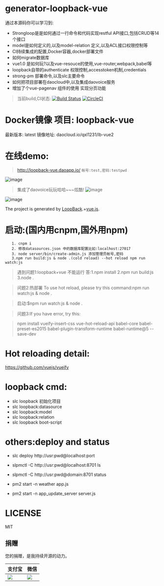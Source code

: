 # generator-loopback-vue 
通过本源码你可以学习到:
- Strongloop是是如何通过一行命令和代码实现restful API接口,包括CRUD等14个接口
- model是如何定义的,以及model-relation 定义,以及ACL接口权限控制等
- CI持续集成的配置,Docker容器,docker部署文件
- 如何migrate数据库
- vue1.0 是如何玩?以及vue-resouce的使用,vue-router,webpack,babel等
- loopback自带的authenticate 权限控制,accesstoken机制,credentials
- strong-pm 部署命令,以及slc主要命令
- 如何把项目部署在daocloud中,以及集成daovoice服务
- 增加了个vue-pagenav 组件的使用 实现分页功能


>当前build,CI状态:
[![Build Status](https://travis-ci.org/qxl1231/generator-loopback-vue.svg?branch=master)](https://travis-ci.org/qxl1231/generator-loopback-vue)
[![CircleCI](https://circleci.com/gh/qxl1231/generator-loopback-vue.svg?style=svg)](https://circleci.com/gh/qxl1231/generator-loopback-vue)

# Docker镜像 项目: loopback-vue
最新版本: latest
镜像地址: daocloud.io/qxl1231/lb-vue2
# 在线demo:
> http://loopback-vue.daoapp.io/
`帐号:test,密码:testpwd`

![image](https://cloud.githubusercontent.com/assets/8305742/17387903/810c8b16-5a2a-11e6-862a-9306067bfc34.png)
> 集成了daovoice玩玩哈哈~~~炫酷!
![image](./daovoice.png)

![image](https://cloud.githubusercontent.com/assets/8305742/17387949/dce5d7d0-5a2a-11e6-9e1d-5fe93b2924b2.png)

The project is generated by [LoopBack](http://loopback.io).+[vue.js](http://vuejs.org).

# 启动:(国内用cnpm,国外用npm)
       1. cnpm i   
       2. 修改datasources.json 中的数据库配置比如:localhost:27017
       3. node server/bin/create-admin.js 添加管理员帐号,密码
       3.npm run build:js & node .(cold reload) --hot reload npm run watch:js

>遇到问题1:loopback+vue 不能运行
答:1.npm install   2.npm run build:js  3.node .

>问题2:热部署
To use hot reload, please try this command:npm run watch:js & node .

> 启动:$npm run watch:js & node .

 
>问题3:If you have error, try this:

>npm install
  vueify-insert-css vue-hot-reload-api
  babel-core babel-preset-es2015
  babel-plugin-transform-runtime babel-runtime@5
  --save-dev
  
  
# Hot reloading detail: 
https://github.com/vuejs/vueify

# loopback cmd:
 - slc loopback 初始化项目
 - slc loopback:datasource
 - slc loopback:model
 - slc loopback:relation
 - slc loopback boot-script


# others:deploy and status

 - slc deploy http://usr:pwd@localhost:port  
 - slpmctl -C http://usr:pwd@localhost:8701 ls   

 - slpmctl -C http://usr:pwd@domain:8701 status 

 - pm2 start -n weather app.js

 - pm2 start -n app_update_server server.js

# LICENSE

MIT



## 捐赠

您的捐赠，是我持续开源的动力。

支付宝 | 微信
------|------
![](./alipay.jpeg) | ![](./Wechat.jpeg)
